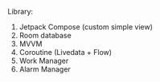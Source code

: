 Library:
  1) Jetpack Compose (custom simple view)
  2) Room database
  3) MVVM
  4) Coroutine (Livedata + Flow)
  5) Work Manager
  6) Alarm Manager

